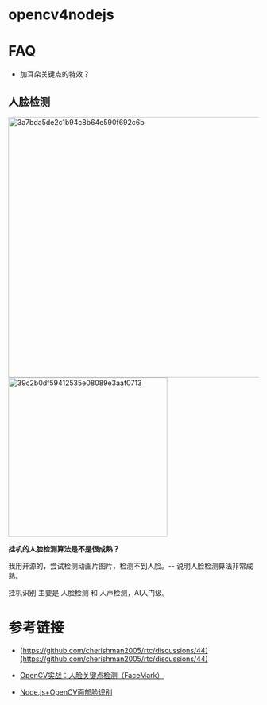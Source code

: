 
# opencv4nodejs


# FAQ

* 加耳朵关键点的特效？

## 人脸检测

<img width="524" alt="3a7bda5de2c1b94c8b64e590f692c6b" src="https://user-images.githubusercontent.com/17688273/149617582-da2e6514-95bd-4856-bb2a-5d7f16dde517.png">

<img width="320" alt="39c2b0df59412535e08089e3aaf0713" src="https://user-images.githubusercontent.com/17688273/149617590-8be78d41-c54c-4f7e-8060-639f8af6f76a.png">

**挂机的人脸检测算法是不是很成熟？**

我用开源的，尝试检测动画片图片，检测不到人脸。-- 说明人脸检测算法非常成熟。

挂机识别  主要是 人脸检测 和 人声检测，AI入门级。

# 参考链接

- [https://github.com/cherishman2005/rtc/discussions/44](https://github.com/cherishman2005/rtc/discussions/44)

- [OpenCV实战：人脸关键点检测（FaceMark）](https://zhuanlan.zhihu.com/p/35390012)

- [Node.js+OpenCV面部脸识别](https://cloud.tencent.com/developer/article/1051590)
